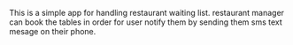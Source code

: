 This is a simple app for handling restaurant waiting list. 
restaurant manager can book the tables in order for user notify them by sending them sms text mesage on their phone.